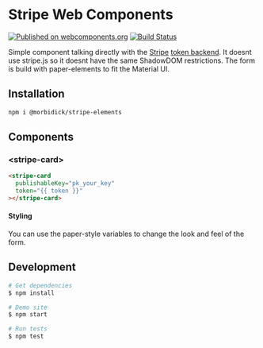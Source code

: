 # Stripe Web Components

[![Published on webcomponents.org](https://img.shields.io/badge/webcomponents.org-published-blue.svg)](https://www.webcomponents.org/element/morbidick/stripe-elements)
[![Build Status](https://travis-ci.org/morbidick/stripe-elements.svg?branch=master)](https://travis-ci.org/morbidick/stripe-elements)

Simple component talking directly with the [Stripe](https://stripe.com/) [token backend](https://stripe.com/docs/api#tokens). It doesnt use stripe.js so it doesnt have the same ShadowDOM restrictions. The form is build with paper-elements to fit the Material UI.

## Installation

```bash
npm i @morbidick/stripe-elements
```

## Components

### \<stripe-card\>

<!--
```
<custom-element-demo>
  <template>
    <script src="../@webcomponents/webcomponentsjs/webcomponents-loader.js"></script>
    <script type="module" src="stripe-card.js"></script>
    <next-code-block></next-code-block>
  </template>
</custom-element-demo>
```
-->

```html
<stripe-card
  publishableKey="pk_your_key"
  token="{{ token }}"
></stripe-card>
```

#### Styling

You can use the paper-style variables to change the look and feel of the form.

## Development

```bash
# Get dependencies
$ npm install

# Demo site
$ npm start

# Run tests
$ npm test
```
